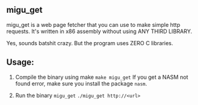 ## migu_get
migu_get is a web page fetcher that you can use to make simple http requests. It's written in x86 assembly without using ANY THIRD LIBRARY.

Yes, sounds batshit crazy. But the program uses ZERO C libraries.

## Usage:

1. Compile the binary using make
  `make migu_get`
  If you get a NASM not found error, make sure you install the package `nasm`.

 2. Run the binary `migu_get`
    `./migu_get http://<url>`
